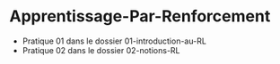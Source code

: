# Apprentissage-Par-Renforcement

- Pratique 01 dans le dossier 01-introduction-au-RL
- Pratique 02 dans le dossier 02-notions-RL
